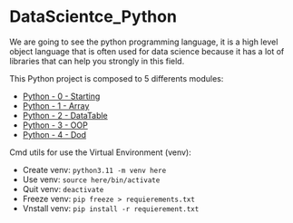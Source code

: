 # DataScientce_Python

We are going to see the python programming language, it is a high level object language that is often used for data science because it has a lot of libraries that can help you strongly in this field.  

This Python project is composed to 5 differents modules:
- [Python - 0 - Starting](./00_Starting/)
- [Python - 1 - Array](./01_Array/)
- [Python - 2 - DataTable](./)
- [Python - 3 - OOP](./)
- [Python - 4 - Dod](./)

Cmd utils for use the Virtual Environment (venv):
- Create venv: `python3.11 -m venv here`
- Use venv: `source here/bin/activate`
- Quit venv: `deactivate`
- Freeze venv: `pip freeze > requierements.txt`
- Vnstall venv: `pip install -r requierement.txt`
